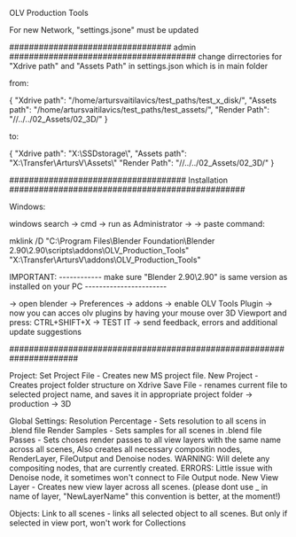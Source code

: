 OLV Production Tools



For new Network, "settings.jsone" must be updated



################################# admin ######################################
change dirrectories for "Xdrive path" and "Assets Path" in settings.json which
is in main folder


from: 

{
    "Xdrive path": "/home/artursvaitilavics/test_paths/test_x_disk/",
    "Assets path": "/home/artursvaitilavics/test_paths/test_assets/",
    "Render Path": "//../../02_Assets/02_3D/"
}


to:

{
    "Xdrive path": "X:\\SSDstorage\\",
    "Assets path": "X:\\Transfer\\ArtursV\\Assets\\"
    "Render Path": "//../../02_Assets/02_3D/"
}


#################################### Installation ################################################

Windows:

windows search -> cmd -> run as Administrator ->
-> paste command:


mklink /D "C:\Program Files\Blender Foundation\Blender 2.90\2.90\scripts\addons\OLV_Production_Tools" "X:\Transfer\ArtursV\addons\OLV_Production_Tools"


IMPORTANT:
------------    make sure "Blender 2.90\2.90" is same version as installed on your PC  -----------------------


-> open blender -> Preferences -> addons -> enable OLV Tools Plugin -> now you can acces olv plugins by having your mouse over 3D Viewport and press:
CTRL+SHIFT+X
-> TEST IT -> send feedback, errors and additional update suggestions



######################################################################





Project:
    Set Project File - Creates new MS project file.
    New Project - Creates project folder structure on Xdrive
    Save File - renames current file to selected project name, and saves it in appropriate project folder -> production -> 3D

Global Settings:
    Resolution Percentage - Sets resolution to all scens in .blend file
    Render Samples - Sets samples for all scenes in .blend file
    Passes - Sets choses render passes to all view layers with the same name across all scenes, 
                Also creates all necessary compositin nodes, RenderLayer, FileOutput and Denoise nodes.
            WARNING: Will delete any compositing nodes, that are currently created. 
            ERRORS: Little issue with Denoise node, it sometimes won't connect to File Output node.
    New View Layer - Creates new view layer across all scenes. (please dont use _ in name of layer, "NewLayerName" this convention is better, at the moment!)

Objects:
    Link to all scenes - links all selected object to all scenes. But only if selected in view port, won't work for Collections
